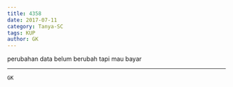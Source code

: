 ```yaml
---
title: 4358
date: 2017-07-11
category: Tanya-SC
tags: KUP
author: GK
---
```


perubahan data belum berubah tapi mau bayar

---



`GK`
